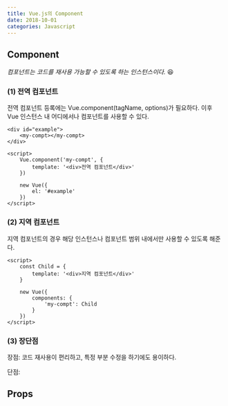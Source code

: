 ```yaml
---
title: Vue.js의 Component
date: 2018-10-01
categories: Javascript
---
```


## **Component**

*컴포넌트는 코드를 재사용 가능할 수 있도록 하는 인스턴스이다.* :satisfied:

### (1) 전역 컴포넌트

전역 컴포넌트 등록에는 Vue.component(tagName, options)가 필요하다. 이후 Vue 인스턴스 내 어디에서나 컴포넌트를 사용할 수 있다.

    <div id="example">
        <my-compt></my-compt>
    </div>

    <script>
        Vue.component('my-compt', {
            template: '<div>전역 컴포넌트</div>'
        })

        new Vue({
            el: '#example'
        })
    </script>
    

### (2) 지역 컴포넌트

지역 컴포넌트의 경우 해당 인스턴스나 컴포넌트 범위 내에서만 사용할 수 있도록 해준다. 

    <script>
        const Child = {
            template: '<div>지역 컴포넌트</div>'
        }

        new Vue({
            components: {
                'my-compt': Child
            }
        })
    </script>


### (3) 장단점

장점: 코드 재사용이 편리하고, 특정 부분 수정을 하기에도 용이하다.

단점:

## **Props**
